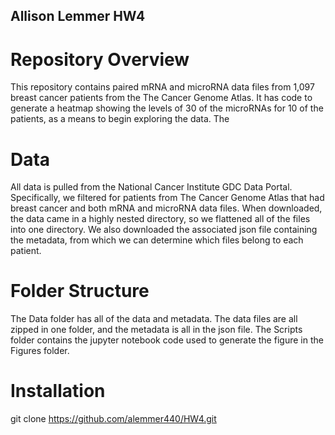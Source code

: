 ## Allison Lemmer HW4

# Repository Overview

This repository contains paired mRNA and microRNA data files from 1,097 breast cancer patients from the The Cancer Genome Atlas. It has code to generate a heatmap showing the levels of 30 of the microRNAs for 10 of the patients, as a means to begin exploring the data. The 

# Data

All data is pulled from the National Cancer Institute GDC Data Portal. Specifically, we filtered for patients from The Cancer Genome Atlas that had breast cancer and both mRNA and microRNA data files. When downloaded, the data came in a highly nested directory, so we flattened all of the files into one directory. We also downloaded the associated json file containing the metadata, from which we can determine which files belong to each patient. 

# Folder Structure

The Data folder has all of the data and metadata. The data files are all zipped in one folder, and the metadata is all in the json file. The Scripts folder contains the jupyter notebook code used to generate the figure in the Figures folder. 

# Installation

git clone https://github.com/alemmer440/HW4.git


